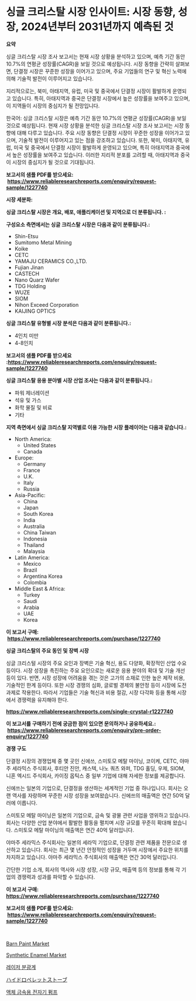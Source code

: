 <p><h1>싱글 크리스탈 시장 인사이트: 시장 동향, 성장, 2024년부터 2031년까지 예측된 것</h1></p><p><strong>요약</strong></p>
<p><p>싱글 크리스탈 시장 조사 보고서는 현재 시장 상황을 분석하고 있으며, 예측 기간 동안 10.7%의 연평균 성장률(CAGR)을 보일 것으로 예상됩니다. 시장 동향을 간략히 살펴보면, 단결정 시장은 꾸준한 성장을 이어가고 있으며, 주요 기업들의 연구 및 혁신 노력에 의해 기술적 발전이 이루어지고 있습니다.</p><p>지리적으로는, 북미, 아태지역, 유럽, 미국 및 중국에서 단결정 시장이 활발하게 운영되고 있습니다. 특히, 아태지역과 중국은 단결정 시장에서 높은 성장률을 보여주고 있으며, 이 지역들이 시장의 중심지가 될 전망입니다.</p><p>한국어: 싱글 크리스탈 시장은 예측 기간 동안 10.7%의 연평균 성장률(CAGR)을 보일 것으로 예상됩니다. 현재 시장 상황을 분석한 싱글 크리스탈 시장 조사 보고서는 시장 동향에 대해 다루고 있습니다. 주요 시장 동향은 단결정 시장이 꾸준한 성장을 이어가고 있으며, 기술적 발전이 이루어지고 있는 점을 강조하고 있습니다. 또한, 북미, 아태지역, 유럽, 미국 및 중국에서 단결정 시장이 활발하게 운영되고 있으며, 특히 아태지역과 중국에서 높은 성장률을 보여주고 있습니다. 이러한 지리적 분포를 고려할 때, 아태지역과 중국이 시장의 중심지가 될 것으로 기대됩니다.</p></p>
<p><strong>보고서의 샘플 PDF를 받으세요: &nbsp;<a href="https://www.reliableresearchreports.com/enquiry/request-sample/1227740">https://www.reliableresearchreports.com/enquiry/request-sample/1227740</a></strong></p>
<p><strong>시장 세분화:</strong></p>
<p><strong> 싱글 크리스탈 시장은 개요, 배포, 애플리케이션 및 지역으로 더 분류됩니다. :</strong></p>
<p><strong>구성요소 측면에서는 싱글 크리스탈 시장은 다음과 같이 분류됩니다.:</strong></p>
<p><ul><li>Shin-Etsu</li><li>Sumitomo Metal Mining</li><li>Koike</li><li>CETC</li><li>YAMAJU CERAMICS CO.,LTD.</li><li>Fujian Jinan</li><li>CASTECH</li><li>Nano Quarz Wafer</li><li>TDG Holding</li><li>WUZE</li><li>SIOM</li><li>Nihon Exceed Corporation</li><li>KAIJING OPTICS</li></ul></p>
<p><strong> 싱글 크리스탈 유형별 시장 분석은 다음과 같이 분류됩니다.:</strong></p>
<p><ul><li>4인치 미만</li><li>4-8인치</li></ul></p>
<p><strong>보고서의 샘플 PDF를 받으세요 :<a href="https://www.reliableresearchreports.com/enquiry/request-sample/1227740">https://www.reliableresearchreports.com/enquiry/request-sample/1227740</a></strong></p>
<p><strong> 싱글 크리스탈 응용 분야별 시장 산업 조사는 다음과 같이 분류됩니다.:</strong></p>
<p><ul><li>파워 제너레이션</li><li>석유 및 가스</li><li>화학 물질 및 비료</li><li>기타</li></ul></p>
<p><strong>지역 측면에서 싱글 크리스탈 지역별로 이용 가능한 시장 플레이어는 다음과 같습니다.:</strong></p>
<p><ul>
    <li>
        North America:
        <ul>
            <li>United States</li>
            <li>Canada</li>
        </ul>
    </li>
    <li>
        Europe:
        <ul>
            <li>Germany</li>
            <li>France</li>
            <li>U.K.</li>
            <li>Italy</li>
            <li>Russia</li>
        </ul>
    </li>
    <li>
        Asia-Pacific:
        <ul>
            <li>China</li>
            <li>Japan</li>
            <li>South Korea</li>
            <li>India</li>
            <li>Australia</li>
            <li>China Taiwan</li>
            <li>Indonesia</li>
            <li>Thailand</li>
            <li>Malaysia</li>
        </ul>
    </li>
    <li>
        Latin America:
        <ul>
            <li>Mexico</li>
            <li>Brazil</li>
            <li>Argentina Korea</li>
            <li>Colombia</li>
        </ul>
    </li>
    <li>
        Middle East & Africa:
        <ul>
            <li>Turkey</li>
            <li>Saudi</li>
            <li>Arabia</li>
            <li>UAE</li>
            <li>Korea</li>
        </ul>
    </li>
    </ul></p>
<p><strong>이 보고서 구매: &nbsp;<a href="https://www.reliableresearchreports.com/purchase/1227740">https://www.reliableresearchreports.com/purchase/1227740</a></strong></p>
<p><strong>싱글 크리스탈의 주요 동인 및 장벽 시장</strong></p>
<p><p>싱글 크리스털 시장의 주요 요인과 장벽은 기술 혁신, 용도 다양화, 확장적인 산업 수요 등이다. 시장 성장을 촉진하는 주요 요인으로는 새로운 응용 분야의 확대 및 기술 개선 등이 있다. 반면, 시장 성장에 어려움을 겪는 것은 고가의 소재로 인한 높은 제작 비용, 기술적인 한계 등이다. 또한 시장 경쟁의 심화, 글로벌 경제의 불안정 등이 시장에 도전과제로 작용한다. 따라서 기업들은 기술 혁신과 비용 절감, 시장 다각화 등을 통해 시장에서 경쟁력을 유지해야 한다.</p></p>
<p><strong><a href="https://www.reliableresearchreports.com/single-crystal-r1227740">https://www.reliableresearchreports.com/single-crystal-r1227740</a></strong></p>
<p><strong>이 보고서를 구매하기 전에 궁금한 점이 있으면 문의하거나 공유하세요.: &nbsp;<a href="https://www.reliableresearchreports.com/enquiry/pre-order-enquiry/1227740">https://www.reliableresearchreports.com/enquiry/pre-order-enquiry/1227740</a></strong></p>
<p><strong>경쟁 구도</strong></p>
<p><p>단결정 시장의 경쟁업체 중 몇 곳인 신에쓰, 스미토모 메탈 마이닝, 코이케, CETC, 야마주 세라믹스 주식회사, 후티안 진안, 캐스텍, 나노 쿼츠 와퍼, TDG 홀딩, 우제, SIOM, 니혼 엑시드 주식회사, 카이징 옵틱스 중 일부 기업에 대해 자세한 정보를 제공합니다.</p><p>신에쓰는 일본의 기업으로, 단결정을 생산하는 세계적인 기업 중 하나입니다. 회사는 오랜 역사를 자랑하며 꾸준한 시장 성장을 보여왔습니다. 신에쓰의 매출액은 연간 50억 달러에 이릅니다.</p><p>스미토모 메탈 마이닝은 일본의 기업으로, 금속 및 광물 관련 사업을 영위하고 있습니다. 회사는 다양한 산업 분야에서 활발한 활동을 펼치며 시장 규모를 꾸준히 확대해 왔습니다. 스미토모 메탈 마이닝의 매출액은 연간 40억 달러입니다.</p><p>야마주 세라믹스 주식회사는 일본의 세라믹 기업으로, 단결정 관련 제품을 전문으로 생산하고 있습니다. 회사는 최근 몇 년간 안정적인 성장을 거두며 시장에서 주요한 위치를 차지하고 있습니다. 야마주 세라믹스 주식회사의 매출액은 연간 30억 달러입니다.</p><p>간단한 기업 소개, 회사의 역사와 시장 성장, 시장 규모, 매출액 등의 정보를 통해 각 기업의 경쟁력과 성과를 파악할 수 있습니다.</p></p>
<p><strong>이 보고서 구매: &nbsp; <a href="https://www.reliableresearchreports.com/purchase/1227740">https://www.reliableresearchreports.com/purchase/1227740</a></strong></p>
<p><strong>보고서의 샘플 PDF를 받으세요: &nbsp;<a href="https://www.reliableresearchreports.com/enquiry/request-sample/1227740">https://www.reliableresearchreports.com/enquiry/request-sample/1227740</a></strong><strong></strong></p>
<p>&nbsp;</p>
<p><p><a href="https://issuu.com/reportprime-2/docs/barn-paint-market-size-2030.pptx">Barn Paint Market</a></p><p><a href="https://issuu.com/reportprime-2/docs/synthetic-enamel-market-size-2030.pptx">Synthetic Enamel Market</a></p><p><a href="https://github.com/Madalyell456456/Market-Research-Report-List-1/blob/main/363527729801.md">레이저 분광계</a></p><p><a href="https://medium.com/@cielostamm/%E6%B0%B4%E7%B4%A0%E3%83%9A%E3%83%AC%E3%83%83%E3%83%88%E3%82%B9%E3%83%88%E3%83%BC%E3%83%96%E3%81%AE%E5%B8%82%E5%A0%B4%E5%88%86%E6%9E%90%E3%81%A8-2024%E5%B9%B4%E3%81%8B%E3%82%892031%E5%B9%B4%E3%81%BE%E3%81%A7%E3%81%AE%E6%9C%9F%E9%96%93%E3%81%AB%E4%BA%88%E6%B8%AC%E3%81%95%E3%82%8C%E3%82%8B%E3%82%B5%E3%82%A4%E3%82%BA-5e2b3fdc2d67">ハイドロペレットストーブ</a></p><p><a href="https://github.com/vs019sa3m8x/Market-Research-Report-List-1/blob/main/169754929800.md">액체 금속용 전자기 펌프</a></p></p>
